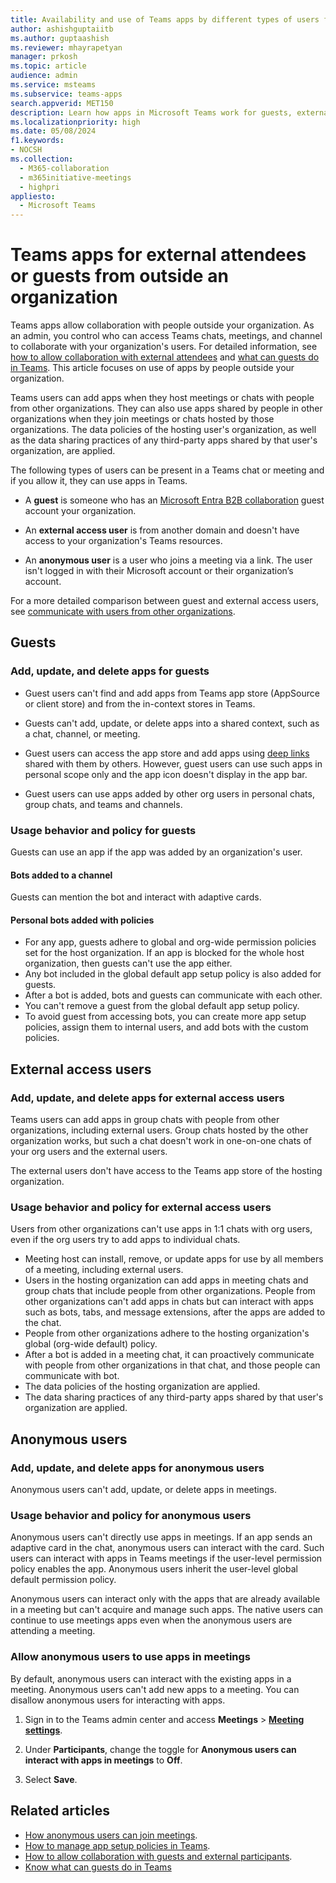 ```yaml
---
title: Availability and use of Teams apps by different types of users from outside an organization
author: ashishguptaiitb
ms.author: guptaashish
ms.reviewer: mhayrapetyan
manager: prkosh
ms.topic: article
audience: admin
ms.service: msteams
ms.subservice: teams-apps
search.appverid: MET150
description: Learn how apps in Microsoft Teams work for guests, external access users, and anonymous users.
ms.localizationpriority: high
ms.date: 05/08/2024
f1.keywords:
- NOCSH
ms.collection: 
  - M365-collaboration
  - m365initiative-meetings
  - highpri
appliesto: 
  - Microsoft Teams
---
```


# Teams apps for external attendees or guests from outside an organization

Teams apps allow collaboration with people outside your organization. As an admin, you control who can access Teams chats, meetings, and channel to collaborate with your organization's users. For detailed information, see [how to allow collaboration with external attendees](manage-external-access.md) and [what can guests do in Teams](guest-access.md). This article focuses on use of apps by people outside your organization.

Teams users can add apps when they host meetings or chats with people from other organizations. They can also use apps shared by people in other organizations when they join meetings or chats hosted by those organizations. The data policies of the hosting user's organization, as well as the data sharing practices of any third-party apps shared by that user's organization, are applied.

The following types of users can be present in a Teams chat or meeting and if you allow it, they can use apps in Teams.

* A **guest** is someone who has an [Microsoft Entra B2B collaboration](/azure/active-directory/external-identities/what-is-b2b) guest account your organization.

* An **external access user** is from another domain and doesn't have access to your organization's Teams resources.

* An **anonymous user** is a user who joins a meeting via a link. The user isn't logged in with their Microsoft account or their organization’s account.

For a more detailed comparison between guest and external access users, see [communicate with users from other organizations](communicate-with-users-from-other-organizations.md).

## Guests

### Add, update, and delete apps for guests

* Guest users can't find and add apps from Teams app store (AppSource or client store) and from the in-context stores in Teams.

* Guests can't add, update, or delete apps into a shared context, such as a chat, channel, or meeting.

* Guest users can access the app store and add apps using [deep links](/microsoftteams/platform/concepts/build-and-test/deep-link-application) shared with them by others. However, guest users can use such apps in personal scope only and the app icon doesn't display in the app bar.

* Guest users can use apps added by other org users in personal chats, group chats, and teams and channels.

### Usage behavior and policy for guests

Guests can use an app if the app was added by an organization's user.

#### Bots added to a channel

Guests can mention the bot and interact with adaptive cards.

#### Personal bots added with policies

* For any app, guests adhere to global and org-wide permission policies set for the host organization. If an app is blocked for the whole host organization, then guests can't use the app either.
* Any bot included in the global default app setup policy is also added for guests.
* After a bot is added, bots and guests can communicate with each other.
* You can't remove a guest from the global default app setup policy.
* To avoid guest from accessing bots, you can create more app setup policies, assign them to internal users, and add bots with the custom policies.

## External access users

### Add, update, and delete apps for external access users

Teams users can add apps in group chats with people from other organizations, including external users. Group chats hosted by the other organization works, but such a chat doesn't work in one-on-one chats of your org users and the external users.

The external users don't have access to the Teams app store of the hosting organization.

### Usage behavior and policy for external access users

Users from other organizations can't use apps in 1:1 chats with org users, even if the org users try to add apps to individual chats.

* Meeting host can install, remove, or update apps for use by all members of a meeting, including external users.
* Users in the hosting organization can add apps in meeting chats and group chats that include people from other organizations. People from other organizations can't add apps in chats but can interact with apps such as bots, tabs, and message extensions, after the apps are added to the chat.
* People from other organizations adhere to the hosting organization's global (org-wide default) policy.
* After a bot is added in a meeting chat, it can proactively communicate with people from other organizations in that chat, and those people can communicate with bot.
* The data policies of the hosting organization are applied.
* The data sharing practices of any third-party apps shared by that user's organization are applied.

## Anonymous users

### Add, update, and delete apps for anonymous users

Anonymous users can't add, update, or delete apps in meetings.

### Usage behavior and policy for anonymous users

Anonymous users can't directly use apps in meetings. If an app sends an adaptive card in the chat, anonymous users can interact with the card. Such users can interact with apps in Teams meetings if the user-level permission policy enables the app. Anonymous users inherit the user-level global default permission policy.

Anonymous users can interact only with the apps that are already available in a meeting but can't acquire and manage such apps. The native users can continue to use meetings apps even when the anonymous users are attending a meeting.

### Allow anonymous users to use apps in meetings

By default, anonymous users can interact with the existing apps in a meeting. Anonymous users can't add new apps to a meeting. You can disallow anonymous users for interacting with apps.

1. Sign in to the Teams admin center and access **Meetings** > **[Meeting settings](https://admin.teams.microsoft.com/meetings/settings)**.

1. Under **Participants**, change the toggle for **Anonymous users can interact with apps in meetings** to **Off**.

1. Select **Save**.

## Related articles

* [How anonymous users can join meetings](meeting-settings-in-teams.md#allow-anonymous-users-to-join-meetings).
* [How to manage app setup policies in Teams](teams-app-setup-policies.md).
* [How to allow collaboration with guests and external participants](manage-external-access.md).
* [Know what can guests do in Teams](guest-access.md)
